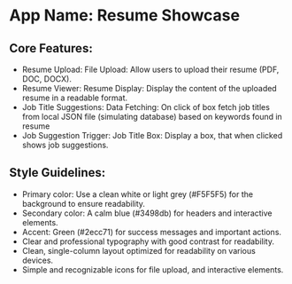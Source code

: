 # **App Name**: Resume Showcase

## Core Features:

- Resume Upload: File Upload: Allow users to upload their resume (PDF, DOC, DOCX).
- Resume Viewer: Resume Display: Display the content of the uploaded resume in a readable format.
- Job Title Suggestions: Data Fetching: On click of box fetch job titles from local JSON file (simulating database) based on keywords found in resume
- Job Suggestion Trigger: Job Title Box: Display a box, that when clicked shows job suggestions.

## Style Guidelines:

- Primary color: Use a clean white or light grey (#F5F5F5) for the background to ensure readability.
- Secondary color: A calm blue (#3498db) for headers and interactive elements.
- Accent: Green (#2ecc71) for success messages and important actions.
- Clear and professional typography with good contrast for readability.
- Clean, single-column layout optimized for readability on various devices.
- Simple and recognizable icons for file upload, and interactive elements.
